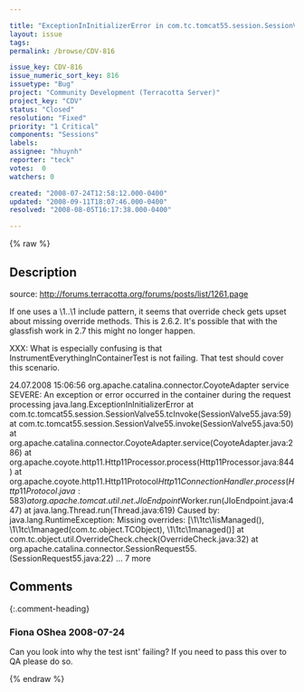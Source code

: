 ```yaml
---

title: "ExceptionInInitializerError in com.tc.tomcat55.session.SessionValve55.tcInvoke()"
layout: issue
tags: 
permalink: /browse/CDV-816

issue_key: CDV-816
issue_numeric_sort_key: 816
issuetype: "Bug"
project: "Community Development (Terracotta Server)"
project_key: "CDV"
status: "Closed"
resolution: "Fixed"
priority: "1 Critical"
components: "Sessions"
labels: 
assignee: "hhuynh"
reporter: "teck"
votes:  0
watchers: 0

created: "2008-07-24T12:58:12.000-0400"
updated: "2008-09-11T18:07:46.000-0400"
resolved: "2008-08-05T16:17:38.000-0400"

---
```




{% raw %}



## Description

<div markdown="1" class="description">

source: http://forums.terracotta.org/forums/posts/list/1261.page

If one uses a \1..\1 include pattern, it seems that override check gets upset about missing override methods. This is 2.6.2. It's possible that with the glassfish work in 2.7 this might no longer happen. 

XXX: What is especially confusing is that InstrumentEverythingInContainerTest is not failing. That test should cover this scenario.

24.07.2008 15:06:56 org.apache.catalina.connector.CoyoteAdapter service
 SEVERE: An exception or error occurred in the container during the request processing
 java.lang.ExceptionInInitializerError
         at com.tc.tomcat55.session.SessionValve55.tcInvoke(SessionValve55.java:59)
         at com.tc.tomcat55.session.SessionValve55.invoke(SessionValve55.java:50)
         at org.apache.catalina.connector.CoyoteAdapter.service(CoyoteAdapter.java:286)
         at org.apache.coyote.http11.Http11Processor.process(Http11Processor.java:844)
         at org.apache.coyote.http11.Http11Protocol$Http11ConnectionHandler.process(Http11Protocol.java:583)
         at org.apache.tomcat.util.net.JIoEndpoint$Worker.run(JIoEndpoint.java:447)
         at java.lang.Thread.run(Thread.java:619)
 Caused by: java.lang.RuntimeException: Missing overrides: [\1\1tc\1isManaged(), \1\1tc\1managed(com.tc.object.TCObject), \1\1tc\1managed()]
         at com.tc.object.util.OverrideCheck.check(OverrideCheck.java:32)
         at org.apache.catalina.connector.SessionRequest55.<clinit>(SessionRequest55.java:22)
         ... 7 more


</div>

## Comments


{:.comment-heading}
### **Fiona OShea** <span class="date">2008-07-24</span>

<div markdown="1" class="comment">

Can you look into  why the test isnt' failing? If you need to pass this over to QA please do so.

</div>



{% endraw %}
